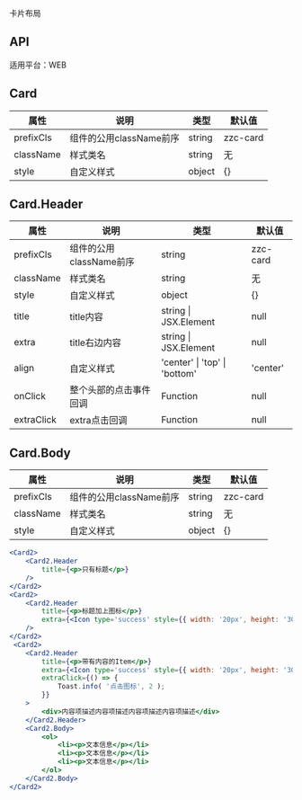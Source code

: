 卡片布局

## API

适用平台：WEB

## Card

| 属性      | 说明                    | 类型   | 默认值   |
| --------- | ----------------------- | ------ | -------- |
| prefixCls | 组件的公用className前序 | string | zzc-card |
| className | 样式类名                | string | 无       |
| style     | 自定义样式              | object | {}       |

## Card.Header

| 属性       | 说明                    | 类型                                         | 默认值   |
| ---------- | ----------------------- | -------------------------------------------- | -------- |
| prefixCls  | 组件的公用className前序 | string                                       | zzc-card |
| className  | 样式类名                | string                                       | 无       |
| style      | 自定义样式              | object                                       | {}       |
| title      | title内容               | string                        \| JSX.Element | null     |
| extra      | title右边内容           | string                        \| JSX.Element | null     |
| align      | 自定义样式              | 'center' \| 'top' \| 'bottom'                | 'center' |
| onClick    | 整个头部的点击事件回调  | Function                                     | null     |
| extraClick | extra点击回调           | Function                                     | null     |

## Card.Body

| 属性      | 说明                    | 类型   | 默认值   |
| --------- | ----------------------- | ------ | -------- |
| prefixCls | 组件的公用className前序 | string | zzc-card |
| className | 样式类名                | string | 无       |
| style     | 自定义样式              | object | {}       |


```jsx
<Card2>
    <Card2.Header
        title={<p>只有标题</p>}
    />
</Card2>
<Card2>
    <Card2.Header
        title={<p>标题加上图标</p>}
        extra={<Icon type='success' style={{ width: '20px', height: '30px' }} />}
    />
</Card2>
 <Card2>
    <Card2.Header
        title={<p>带有内容的Item</p>}
        extra={<Icon type='success' style={{ width: '20px', height: '30px' }} />}
        extraClick={() => {
            Toast.info( '点击图标', 2 );
        }}
    >
        <div>内容项描述内容项描述内容项描述内容项描述</div>
    </Card2.Header>
    <Card2.Body>
        <ol>
            <li><p>文本信息</p></li>
            <li><p>文本信息</p></li>
            <li><p>文本信息</p></li>
        </ol>
    </Card2.Body>
</Card2>
```


